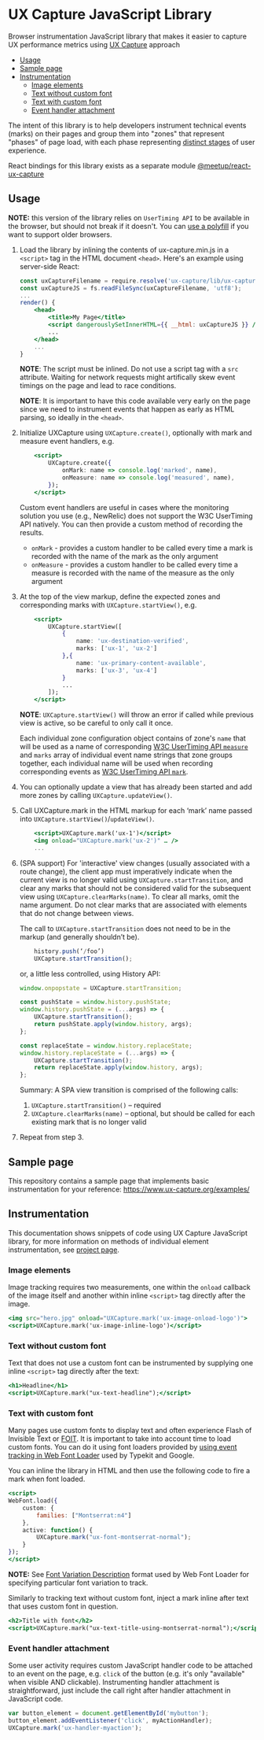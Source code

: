 # UX Capture JavaScript Library

Browser instrumentation JavaScript library that makes it easier to capture UX performance
metrics using [UX Capture](../../) approach

- [Usage](#usage)
- [Sample page](#sample-page)
- [Instrumentation](#instrumentation)
  - [Image elements](#image-elements)
  - [Text without custom font](#text-without-custom-font)
  - [Text with custom font](#text-with-custom-font)
  - [Event handler attachment](#event-handler-attachment)

The intent of this library is to help developers instrument technical events
(marks) on their pages and group them into "zones" that represent "phases" of page
load, with each phase representing [distinct stages](#aggregating-experienceperception-phase-metrics)
of user experience.

React bindings for this library exists as a separate module [@meetup/react-ux-capture](../packages/react-ux-capture)

## Usage

**NOTE:** this version of the library relies on `UserTiming API` to be available
in the browser, but should not break if it doesn't. You can
[use a polyfill](https://www.npmjs.com/package/usertiming) if you want to support older browsers.

1. Load the library by inlining the contents of ux-capture.min.js in a `<script>`
   tag in the HTML document `<head>`. Here's an example using server-side React:

    ```jsx
    const uxCaptureFilename = require.resolve('ux-capture/lib/ux-capture.min.js');
    const uxCaptureJS = fs.readFileSync(uxCaptureFilename, 'utf8');
    ...
    render() {
        <head>
            <title>My Page</title>
            <script dangerouslySetInnerHTML={{ __html: uxCaptureJS }} />
            ...
        </head>
        ...
    }
    ```

    **NOTE**: The script must be inlined. Do not use a script tag with a `src` attribute.
    Waiting for network requests might artifically skew event timings on the page
    and lead to race conditions.

    **NOTE**: It is important to have this code available very early on the page since
    we need to instrument events that happen as early as HTML parsing, so ideally in
    the `<head>`.

2. Initialize UXCapture using `UXCapture.create()`, optionally with mark and
   measure event handlers, e.g.

    ```jsx
        <script>
            UXCapture.create({
                onMark: name => console.log('marked', name),
                onMeasure: name => console.log('measured', name),
            });
        </script>
    ```

    Custom event handlers are useful in cases where the monitoring solution you use
    (e.g., NewRelic) does not support the W3C UserTiming API natively. You can then
    provide a custom method of recording the results.

    - `onMark` - provides a custom handler to be called every time a mark is recorded
      with the name of the mark as the only argument
    - `onMeasure` - provides a custom handler to be called every time a measure is
      recorded with the name of the measure as the only argument

3. At the top of the view markup, define the expected zones and corresponding
   marks with `UXCapture.startView()`, e.g.

    ```jsx
        <script>
            UXCapture.startView([
                {
                    name: 'ux-destination-verified',
                    marks: ['ux-1', 'ux-2']
                },{
                    name: 'ux-primary-content-available',
                    marks: ['ux-3', 'ux-4']
                }
                ...
            ]);
        </script>
    ```

    **NOTE**: `UXCapture.startView()` will throw an error if called while previous
    view is active, so be careful to only call it once.

    Each individual zone configuration object contains of zone's `name` that will be
    used as a name of corresponding
    [W3C UserTiming API `measure`](https://www.w3.org/TR/user-timing/#performancemeasure)
    and `marks` array of individual event name strings that zone groups together,
    each individual name will be used when recording corresponding events as
    [W3C UserTiming API `mark`](https://www.w3.org/TR/user-timing/#performancemark).

4. You can optionally update a view that has already been started and add more
   zones by calling `UXCapture.updateView()`.

5. Call UXCapture.mark in the HTML markup for each ‘mark’ name passed into
   `UXCapture.startView()`/`updateView()`.

    ```jsx
        <script>UXCapture.mark('ux-1')</script>
        <img onload="UXCapture.mark('ux-2')" … />
        ...
    ```

6. (SPA support) For 'interactive' view changes (usually associated with a route
   change), the client app must imperatively indicate when the current view is
   no longer valid using `UXCapture.startTransition`, and clear any marks that
   should not be considered valid for the subsequent view using
   `UXCapture.clearMarks(name)`. To clear all marks, omit the name argument. Do not clear
   marks that are associated with elements that do not change between views.

    The call to `UXCapture.startTransition` does not need to be in the markup (and generally shouldn’t be).

    ```jsx
        history.push(‘/foo’)
        UXCapture.startTransition();
    ```

    or, a little less controlled, using History API:

    ```jsx
    window.onpopstate = UXCapture.startTransition;

    const pushState = window.history.pushState;
    window.history.pushState = (...args) => {
    	UXCapture.startTransition();
    	return pushState.apply(window.history, args);
    };

    const replaceState = window.history.replaceState;
    window.history.replaceState = (...args) => {
    	UXCapture.startTransition();
    	return replaceState.apply(window.history, args);
    };
    ```

    Summary: A SPA view transition is comprised of the following calls:

    1. `UXCapture.startTransition()` – required
    2. `UXCapture.clearMarks(name)` – optional, but should be called for each existing mark that is no longer valid

7. Repeat from step 3.

## Sample page

This repository contains a sample page that implements basic instrumentation
for your reference:
https://www.ux-capture.org/examples/

## Instrumentation

This documentation shows snippets of code using UX Capture JavaScript library, for more information on methods of individual element instrumentation, see [project page](../../#instrumentation_approach).

### Image elements

Image tracking requires two measurements, one within the `onload` callback of the image itself and another within inline `<script>` tag directly after the image.

```jsx
<img src="hero.jpg" onload="UXCapture.mark('ux-image-onload-logo')">
<script>UXCapture.mark('ux-image-inline-logo')</script>
```

### Text without custom font

Text that does not use a custom font can be instrumented by supplying one inline
`<script>` tag directly after the text:

```jsx
<h1>Headline</h1>
<script>UXCapture.mark("ux-text-headline");</script>
```

### Text with custom font

Many pages use custom fonts to display text and often experience Flash of
Invisible Text or [FOIT](https://www.zachleat.com/web/fout-vs-foit/). It is
important to take into account time to load custom fonts. You can do it using
font loaders provided by [using event tracking in Web Font Loader](https://github.com/typekit/webfontloader#events)
used by Typekit and Google.

You can inline the library in HTML and then use the following code to fire a mark
when font loaded.

```jsx
<script>
WebFont.load({
    custom: {
        families: ["Montserrat:n4"]
    },
    active: function() {
        UXCapture.mark("ux-font-montserrat-normal");
    }
});
</script>
```

**NOTE:** See [Font Variation Description](https://github.com/typekit/fvd) format used by Web Font Loader for specifying particular font variation to track.

Similarly to tracking text without custom font, inject a mark inline after text that uses custom font in question.

```jsx
<h2>Title with font</h2>
<script>UXCapture.mark("ux-text-title-using-montserrat-normal");</script>
```

### Event handler attachment

Some user activity requires custom JavaScript handler code to be attached to an
event on the page, e.g. `click` of the button (e.g. it's only "available" when
visible AND clickable). Instrumenting handler attachment is straightforward, just
include the call right after handler attachment in JavaScript code.

```jsx
var button_element = document.getElementById('mybutton');
button_element.addEventListener('click', myActionHandler);
UXCapture.mark('ux-handler-myaction');
```
